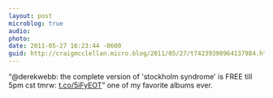 ```yaml
---
layout: post
microblog: true
audio: 
photo: 
date: 2011-05-27 16:23:44 -0600
guid: http://craigmcclellan.micro.blog/2011/05/27/t74239390964137984.html
---
```

“@derekwebb: the complete version of 'stockholm syndrome' is FREE till 5pm cst tmrw: [t.co/5iFyEOT](http://t.co/5iFyEOT)” one of my favorite albums ever.
